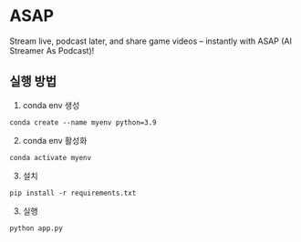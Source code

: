 # ASAP
Stream live, podcast later, and share game videos – instantly with ASAP (AI Streamer As Podcast)!



## 실행 방법 
1. conda env 생성 
```
conda create --name myenv python=3.9
```

2. conda env 활성화 
```
conda activate myenv
```

3. 설치
```
pip install -r requirements.txt
```

3. 실행
```
python app.py

```
